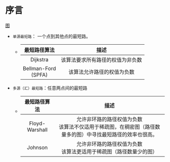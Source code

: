 ---
---

# 序言

[图](../../数据结构/2.图)

+ `单源最短路`： 一个点到其他点的最短路。
  + |最短路径算法| 描述|
    |:-:|:-:|
    |Dijkstra| 该算法要求所有路径的权值为非负数|
    |Bellman-Ford<br>(SPFA)| 该算法允许路径的权值为负数|

+ `多源（汇）最短路`：任意两点间的最短路
  + |最短路径算法| 描述|
    |:-:|:-:|
    |Floyd-Warshall| 允许非环路的路径权值为负数<br>该算法不仅适用于稀疏图，在稠密图（路径数量多的图）中寻找最短路径的效率也很高。
    |Johnson| 允许非环路的路径权值为负数<br>该算法更适用于稀疏图（路径数量少的图）|
